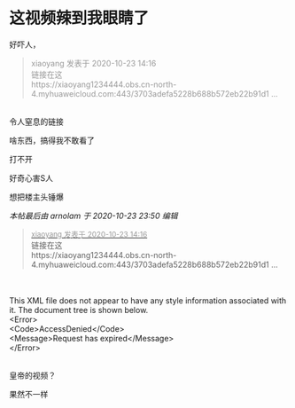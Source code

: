 # 这视频辣到我眼睛了


好吓人，

<div class="quote"><blockquote><font color="#999999">xiaoyang 发表于 2020-10-23 14:16</font><br />
<font color="#999999">链接在这<br />
https://xiaoyang1234444.obs.cn-north-4.myhuaweicloud.com:443/3703adefa5228b688b572eb22b91d1 ...</font></blockquote></div><br />
令人窒息的链接

啥东西，搞得我不敢看了

打不开<img id="aimg_XXe5x" onclick="zoom(this, this.src, 0, 0, 0)" class="zoom" src="https://cdn.jsdelivr.net/gh/hishis/forum-master/public/images/patch.gif" onmouseover="img_onmouseoverfunc(this)" onload="thumbImg(this)" border="0" alt="" />

好奇心害S人<img src="static/image/smiley/yct/006.gif" smilieid="32" border="0" alt="" />

想把楼主头锤爆

<i class="pstatus"> 本帖最后由 arnolam 于 2020-10-23 23:50 编辑 </i><br />
<div class="quote"><blockquote><font size="2"><a href="https://www.hostloc.com/forum.php?mod=redirect&amp;goto=findpost&amp;pid=9341032&amp;ptid=757595" target="_blank"><font color="#999999">xiaoyang 发表于 2020-10-23 14:16</font></a></font><br />
链接在这<br />
https://xiaoyang1234444.obs.cn-north-4.myhuaweicloud.com:443/3703adefa5228b688b572eb22b91d1 ...</blockquote></div><br />
<br />
This XML file does not appear to have any style information associated with it. The document tree is shown below.<br />
&lt;Error&gt;<br />
&lt;Code&gt;AccessDenied&lt;/Code&gt;<br />
&lt;Message&gt;Request has expired&lt;/Message&gt;<br />
&lt;/Error&gt;

<img id="aimg_heZ7x" onclick="zoom(this, this.src, 0, 0, 0)" class="zoom" src="https://s1.ax1x.com/2020/10/24/BEgQr6.png" onmouseover="img_onmouseoverfunc(this)" onload="thumbImg(this)" border="0" alt="" /><br />
<br />
皇帝的视频？<img id="aimg_ioI60" onclick="zoom(this, this.src, 0, 0, 0)" class="zoom" src="https://cdn.jsdelivr.net/gh/hishis/forum-master/public/images/patch.gif" onmouseover="img_onmouseoverfunc(this)" onload="thumbImg(this)" border="0" alt="" />

果然不一样
